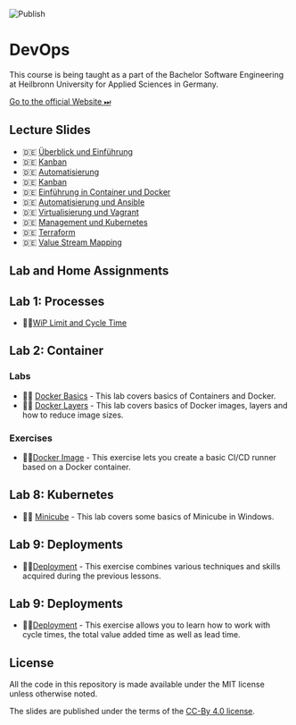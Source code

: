![Publish](https://github.com/aheil/hhn-devops/workflows/Publish/badge.svg?branch=main)

# DevOps

This course is being taught as a part of the Bachelor Software Engineering at Heilbronn University for Applied Sciences in Germany.

[Go to the official Website ⏭](https://www.hs-heilbronn.de/devops)

## Lecture Slides 

* 🇩🇪 [Überblick und Einführung](slides/devops.01.de.pdf) 
* 🇩🇪 [Kanban](slides/devops.02.de.pdf) 
* 🇩🇪 [Automatisierung](slides/devops.03.de.pdf) 
* 🇩🇪 [Kanban](slides/devops.04.de.pdf) 
* 🇩🇪 [Einführung in Container und Docker](slides/devops.05.de.pdf) 
* 🇩🇪 [Automatisierung und Ansible](slides/devops.06.de.pdf) 
* 🇩🇪 [Virtualisierung und Vagrant](slides/devops.07.de.pdf) 
* 🇩🇪 [Management und Kubernetes](slides/devops.08.de.pdf) 
* 🇩🇪 [Terraform](slides/devops.09.de.pdf) 
* 🇩🇪 [Value Stream Mapping](slides/devops.10.de.pdf) 

## Lab and Home Assignments 

## Lab 1: Processes

* 🏋️‍♀️[WiP Limit and Cycle Time](labs/01_processes/wiplimit.md)

## Lab 2: Container

### Labs 
* 👨‍🔬 [Docker Basics](labs/02_container/docker_basics.md) - This lab covers basics of Containers and Docker. 
* 👨‍🔬 [Docker Layers](labs/02_container/layer.md) - This lab covers basics of Docker images, layers and how to reduce image sizes. 

### Exercises 
* 🏋️‍♀️[Docker Image](labs/02_container/docker.md) - This exercise lets you create a basic CI/CD runner based on a Docker container.  

## Lab 8: Kubernetes
* 👨‍🔬 [Minicube](labs/08_kubernetes/minikube.md) - This lab covers some basics of Minicube in Windows.

## Lab 9: Deployments

* 🏋️‍♀️[Deployment](labs/09_deployment/simple_app.md) - This exercise combines various techniques and skills acquired during the previous lessons. 

## Lab 9: Deployments

* 🏋️‍♀️[Deployment](labs/10_vsm/cycle_time.md) - This exercise allows you to learn how to work with cycle times, the total value added time as well as lead time. 


## License

All the code in this repository is made available under the MIT license unless otherwise noted.

The slides are published under the terms of the [CC-By 4.0 license](https://creativecommons.org/licenses/by/4.0/).
